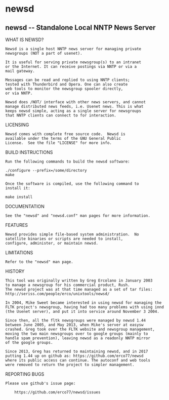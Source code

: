 # newsd
newsd -- Standalone Local NNTP News Server
------------------------------------------

WHAT IS NEWSD?
    
    Newsd is a single host NNTP news server for managing private
    newsgroups (NOT a part of usenet).
    
    It is useful for serving private newsgroup(s) to an intranet
    or the Internet. It can receive postings via NNTP or via a
    mail gateway.

    Messages can be read and replied to using NNTP clients;
    tested with Thunderbird and Opera. One can also create
    web tools to monitor the newsgroup spooler directly,
    or via NNTP.
    
    Newsd does /NOT/ interface with other news servers, and cannot
    manage distributed news feeds, i.e. Usenet news. This is what
    keeps newsd simple, acting as a single server for newsgroups
    that NNTP clients can connect to for interaction.
    

LICENSING

    Newsd comes with complete free source code.  Newsd is
    available under the terms of the GNU General Public
    License.  See the file "LICENSE" for more info.


BUILD INSTRUCTIONS

    Run the following commands to build the newsd software:

	./configure --prefix=/some/directory
	make

    Once the software is compiled, use the following command to
    install it:

	make install


DOCUMENTATION

    See the "newsd" and "newsd.conf" man pages for more information.


FEATURES

    Newsd provides simple file-based system administration.  No
    satellite binaries or scripts are needed to install,
    configure, administer, or maintain newsd.


LIMITATIONS
   
    Refer to the "newsd" man page.

HISTORY
    
    This tool was originally written by Greg Ercolano in January 2003
    to manage a newsgroup for his commercial product, Rush. 
    The newsd project was at that time managed as a set of tar files:
    http://seriss.com/people/erco/unixtools/newsd/

    In 2004, Mike Sweet became interested in using newsd for managing the
    FLTK project's newsgroup, having had too many problems with using innd
    (the Usenet server), and put it into service around November 3 2004.

    Since then, all the fltk newsgroups were managed by newsd 1.44
    between June 2005, and May 2013, when Mike's server at easysw
    crashed. Greg took over the FLTK website and newsgroup management,
    moving the two main newsgroups over to google groups (mainly to
    handle spam prevention), leaving newsd as a readonly NNTP mirror
    of the google groups.

    Since 2013, Greg has returned to maintaining newsd, and in 2017
    putting 1.44 up on github as: https://github.com/erco77/newsd
    where its public access can continue. The autoconf and web tools
    were removed to return the project to simpler management.

REPORTING BUGS

    Please use github's issue page:

        https://github.com/erco77/newsd/issues

